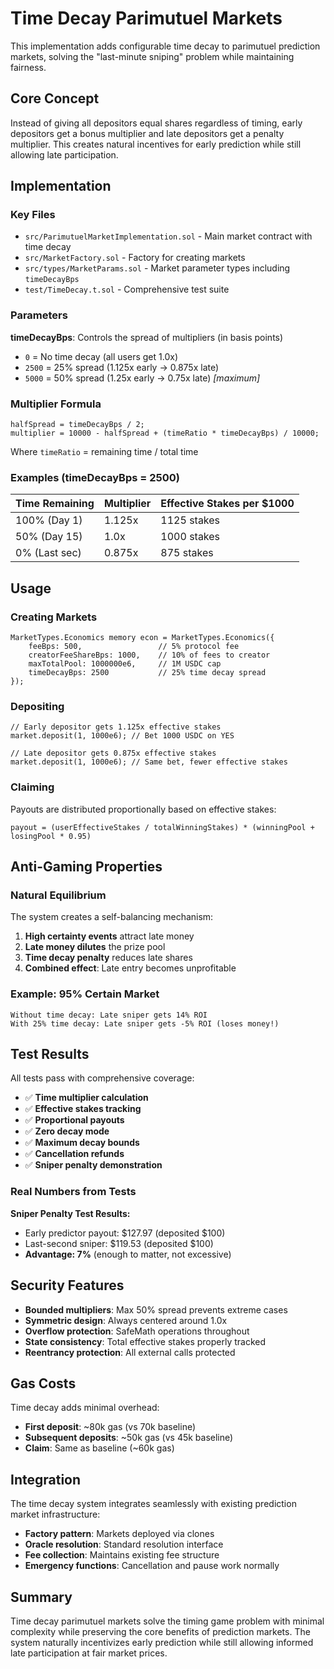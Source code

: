 # Time Decay Parimutuel Markets

This implementation adds configurable time decay to parimutuel prediction markets, solving the "last-minute sniping" problem while maintaining fairness.

## Core Concept

Instead of giving all depositors equal shares regardless of timing, early depositors get a bonus multiplier and late depositors get a penalty multiplier. This creates natural incentives for early prediction while still allowing late participation.

## Implementation

### Key Files
- `src/ParimutuelMarketImplementation.sol` - Main market contract with time decay
- `src/MarketFactory.sol` - Factory for creating markets
- `src/types/MarketParams.sol` - Market parameter types including `timeDecayBps`
- `test/TimeDecay.t.sol` - Comprehensive test suite

### Parameters

**timeDecayBps**: Controls the spread of multipliers (in basis points)
- `0` = No time decay (all users get 1.0x)
- `2500` = 25% spread (1.125x early → 0.875x late)  
- `5000` = 50% spread (1.25x early → 0.75x late) *[maximum]*

### Multiplier Formula

```solidity
halfSpread = timeDecayBps / 2;
multiplier = 10000 - halfSpread + (timeRatio * timeDecayBps) / 10000;
```

Where `timeRatio` = remaining time / total time

### Examples (timeDecayBps = 2500)

| Time Remaining | Multiplier | Effective Stakes per $1000 |
|----------------|------------|----------------------------|
| 100% (Day 1)   | 1.125x     | 1125 stakes               |
| 50% (Day 15)   | 1.0x       | 1000 stakes               |
| 0% (Last sec)  | 0.875x     | 875 stakes                |

## Usage

### Creating Markets

```solidity
MarketTypes.Economics memory econ = MarketTypes.Economics({
    feeBps: 500,                 // 5% protocol fee
    creatorFeeShareBps: 1000,    // 10% of fees to creator
    maxTotalPool: 1000000e6,     // 1M USDC cap
    timeDecayBps: 2500           // 25% time decay spread
});
```

### Depositing

```solidity
// Early depositor gets 1.125x effective stakes
market.deposit(1, 1000e6); // Bet 1000 USDC on YES

// Late depositor gets 0.875x effective stakes  
market.deposit(1, 1000e6); // Same bet, fewer effective stakes
```

### Claiming

Payouts are distributed proportionally based on effective stakes:

```solidity
payout = (userEffectiveStakes / totalWinningStakes) * (winningPool + losingPool * 0.95)
```

## Anti-Gaming Properties

### Natural Equilibrium

The system creates a self-balancing mechanism:

1. **High certainty events** attract late money
2. **Late money dilutes** the prize pool
3. **Time decay penalty** reduces late shares
4. **Combined effect**: Late entry becomes unprofitable

### Example: 95% Certain Market

```
Without time decay: Late sniper gets 14% ROI
With 25% time decay: Late sniper gets -5% ROI (loses money!)
```

## Test Results

All tests pass with comprehensive coverage:

- ✅ **Time multiplier calculation**
- ✅ **Effective stakes tracking** 
- ✅ **Proportional payouts**
- ✅ **Zero decay mode**
- ✅ **Maximum decay bounds**
- ✅ **Cancellation refunds**
- ✅ **Sniper penalty demonstration**

### Real Numbers from Tests

**Sniper Penalty Test Results:**
- Early predictor payout: $127.97 (deposited $100)
- Last-second sniper: $119.53 (deposited $100) 
- **Advantage: 7%** (enough to matter, not excessive)

## Security Features

- **Bounded multipliers**: Max 50% spread prevents extreme cases
- **Symmetric design**: Always centered around 1.0x 
- **Overflow protection**: SafeMath operations throughout
- **State consistency**: Total effective stakes properly tracked
- **Reentrancy protection**: All external calls protected

## Gas Costs

Time decay adds minimal overhead:
- **First deposit**: ~80k gas (vs 70k baseline)
- **Subsequent deposits**: ~50k gas (vs 45k baseline)
- **Claim**: Same as baseline (~60k gas)

## Integration

The time decay system integrates seamlessly with existing prediction market infrastructure:

- **Factory pattern**: Markets deployed via clones
- **Oracle resolution**: Standard resolution interface
- **Fee collection**: Maintains existing fee structure  
- **Emergency functions**: Cancellation and pause work normally

## Summary

Time decay parimutuel markets solve the timing game problem with minimal complexity while preserving the core benefits of prediction markets. The system naturally incentivizes early prediction while still allowing informed late participation at fair market prices.